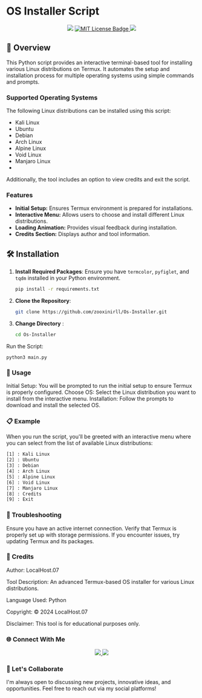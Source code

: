 # OS Installer Script

<p align="center">
<img src="https://img.shields.io/badge/Language-Python-3572A5?style=for-the-badge&logo=python&logoColor=white"/>
<a href="https://opensource.org/licenses/MIT">
  <img src="https://img.shields.io/badge/License-MIT-green.svg?style=for-the-badge" alt="MIT License Badge" />
</a>
<img src="https://img.shields.io/badge/Maintained-Yes-brightgreen?style=for-the-badge" />
</p>

## 🌟 Overview

This Python script provides an interactive terminal-based tool for installing various Linux distributions on Termux. It automates the setup and installation process for multiple operating systems using simple commands and prompts.

### Supported Operating Systems
The following Linux distributions can be installed using this script:

* Kali Linux
* Ubuntu
* Debian
* Arch Linux
* Alpine Linux
* Void Linux
* Manjaro Linux
*  
Additionally, the tool includes an option to view credits and exit the script.

### Features
- **Initial Setup:** Ensures Termux environment is prepared for installations.
- **Interactive Menu:** Allows users to choose and install different Linux distributions.
- **Loading Animation:** Provides visual feedback during installation.
- **Credits Section:** Displays author and tool information.

## 🛠 Installation

1. **Install Required Packages**: Ensure you have `termcolor`, `pyfiglet`, and `tqdm` installed in your Python environment.
 
   ```bash
   pip install -r requirements.txt
   
2. **Clone the Repository**:

   ```bash
   git clone https://github.com/zooxinirll/Os-Installer.git

4. **Change Directory** :

    ```bash
    cd Os-Installer


Run the Script:

    python3 main.py

### 📜 Usage 
Initial Setup: You will be prompted to run the initial setup to ensure Termux is properly configured.
Choose OS: Select the Linux distribution you want to install from the interactive menu.
Installation: Follow the prompts to download and install the selected OS.
### 📋 Example
When you run the script, you'll be greeted with an interactive menu where you can select from the list of available Linux distributions:

   ```bash
   [1] : Kali Linux
   [2] : Ubuntu
   [3] : Debian
   [4] : Arch Linux
   [5] : Alpine Linux
   [6] : Void Linux
   [7] : Manjaro Linux
   [8] : Credits
   [9] : Exit

   ``` 
### 🔧 Troubleshooting
Ensure you have an active internet connection.
Verify that Termux is properly set up with storage permissions.
If you encounter issues, try updating Termux and its packages.
### 📢 Credits
Author: LocalHost.07

Tool Description: An advanced Termux-based OS installer for various Linux distributions.

Language Used: Python

Copyright: © 2024 LocalHost.07

Disclaimer: This tool is for educational purposes only.

### 🌐 Connect With Me
<p align="center"> <a href="https://github.com/zooxinirll" target="_blank"> <img src="https://img.shields.io/badge/GitHub-000?style=for-the-badge&logo=github&logoColor=white" /> </a> <a href="https://www.instagram.com/h3r.10c4lh0st.07?igsh=MTRqcGNsdmN3a2FyaA==" target="_blank"> <img src="https://img.shields.io/badge/Instagram-E4405F?style=for-the-badge&logo=instagram&logoColor=white" /> </a></p>

### 🧠 Let's Collaborate
I'm always open to discussing new projects, innovative ideas, and opportunities. Feel free to reach out via my social platforms!

